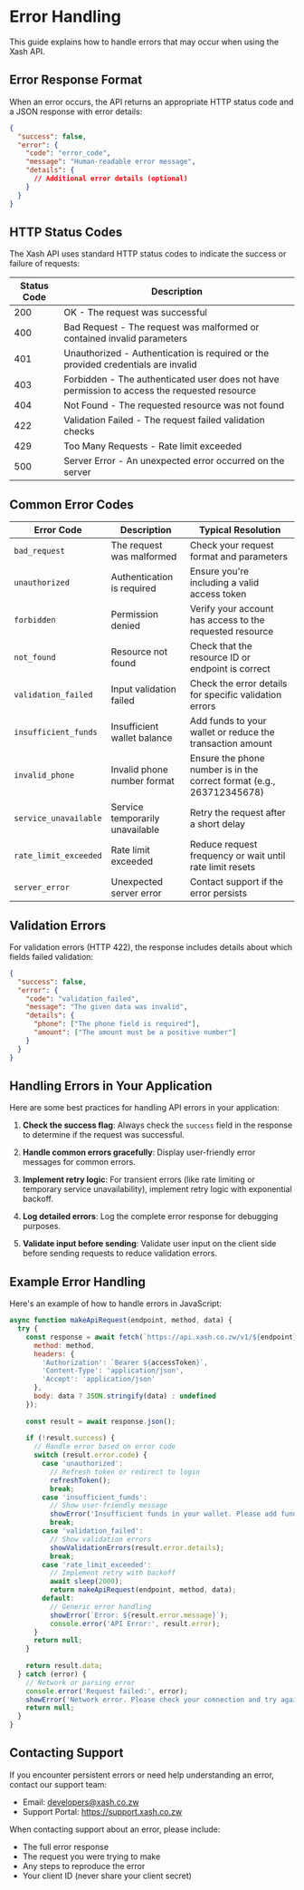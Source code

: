 # Error Handling

This guide explains how to handle errors that may occur when using the Xash API.

## Error Response Format

When an error occurs, the API returns an appropriate HTTP status code and a JSON response with error details:

```json
{
  "success": false,
  "error": {
    "code": "error_code",
    "message": "Human-readable error message",
    "details": {
      // Additional error details (optional)
    }
  }
}
```

## HTTP Status Codes

The Xash API uses standard HTTP status codes to indicate the success or failure of requests:

| Status Code | Description |
|-------------|-------------|
| 200 | OK - The request was successful |
| 400 | Bad Request - The request was malformed or contained invalid parameters |
| 401 | Unauthorized - Authentication is required or the provided credentials are invalid |
| 403 | Forbidden - The authenticated user does not have permission to access the requested resource |
| 404 | Not Found - The requested resource was not found |
| 422 | Validation Failed - The request failed validation checks |
| 429 | Too Many Requests - Rate limit exceeded |
| 500 | Server Error - An unexpected error occurred on the server |

## Common Error Codes

| Error Code | Description | Typical Resolution |
|------------|-------------|-------------------|
| `bad_request` | The request was malformed | Check your request format and parameters |
| `unauthorized` | Authentication is required | Ensure you're including a valid access token |
| `forbidden` | Permission denied | Verify your account has access to the requested resource |
| `not_found` | Resource not found | Check that the resource ID or endpoint is correct |
| `validation_failed` | Input validation failed | Check the error details for specific validation errors |
| `insufficient_funds` | Insufficient wallet balance | Add funds to your wallet or reduce the transaction amount |
| `invalid_phone` | Invalid phone number format | Ensure the phone number is in the correct format (e.g., 263712345678) |
| `service_unavailable` | Service temporarily unavailable | Retry the request after a short delay |
| `rate_limit_exceeded` | Rate limit exceeded | Reduce request frequency or wait until rate limit resets |
| `server_error` | Unexpected server error | Contact support if the error persists |

## Validation Errors

For validation errors (HTTP 422), the response includes details about which fields failed validation:

```json
{
  "success": false,
  "error": {
    "code": "validation_failed",
    "message": "The given data was invalid",
    "details": {
      "phone": ["The phone field is required"],
      "amount": ["The amount must be a positive number"]
    }
  }
}
```

## Handling Errors in Your Application

Here are some best practices for handling API errors in your application:

1. **Check the success flag**: Always check the `success` field in the response to determine if the request was successful.

2. **Handle common errors gracefully**: Display user-friendly error messages for common errors.

3. **Implement retry logic**: For transient errors (like rate limiting or temporary service unavailability), implement retry logic with exponential backoff.

4. **Log detailed errors**: Log the complete error response for debugging purposes.

5. **Validate input before sending**: Validate user input on the client side before sending requests to reduce validation errors.

## Example Error Handling

Here's an example of how to handle errors in JavaScript:

```javascript
async function makeApiRequest(endpoint, method, data) {
  try {
    const response = await fetch(`https://api.xash.co.zw/v1/${endpoint}`, {
      method: method,
      headers: {
        'Authorization': `Bearer ${accessToken}`,
        'Content-Type': 'application/json',
        'Accept': 'application/json'
      },
      body: data ? JSON.stringify(data) : undefined
    });
    
    const result = await response.json();
    
    if (!result.success) {
      // Handle error based on error code
      switch (result.error.code) {
        case 'unauthorized':
          // Refresh token or redirect to login
          refreshToken();
          break;
        case 'insufficient_funds':
          // Show user-friendly message
          showError('Insufficient funds in your wallet. Please add funds and try again.');
          break;
        case 'validation_failed':
          // Show validation errors
          showValidationErrors(result.error.details);
          break;
        case 'rate_limit_exceeded':
          // Implement retry with backoff
          await sleep(2000);
          return makeApiRequest(endpoint, method, data);
        default:
          // Generic error handling
          showError(`Error: ${result.error.message}`);
          console.error('API Error:', result.error);
      }
      return null;
    }
    
    return result.data;
  } catch (error) {
    // Network or parsing error
    console.error('Request failed:', error);
    showError('Network error. Please check your connection and try again.');
    return null;
  }
}
```

## Contacting Support

If you encounter persistent errors or need help understanding an error, contact our support team:

- Email: developers@xash.co.zw
- Support Portal: https://support.xash.co.zw

When contacting support about an error, please include:
- The full error response
- The request you were trying to make
- Any steps to reproduce the error
- Your client ID (never share your client secret)
